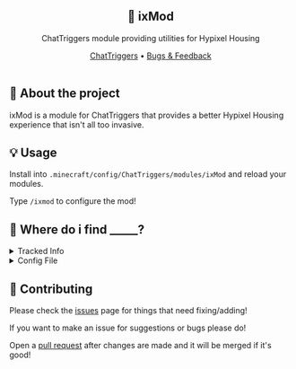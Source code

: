 <div align="center">
    <h2>🚪 ixMod</h2>
    <p>ChatTriggers module providing utilities for Hypixel Housing</p>
    <a href="https://www.chattriggers.com/modules/v/Housetils">ChatTriggers</a>
    •
    <a href="https://github.com/NoahTheNerd/ixMod/issues">Bugs & Feedback</a>
</div>
<br>

## 📕 About the project
ixMod is a module for ChatTriggers that provides a better Hypixel Housing experience that isn't all too invasive.

## 💡 Usage
Install into `.minecraft/config/ChatTriggers/modules/ixMod` and reload your modules.

Type `/ixmod` to configure the mod!

## 📂 Where do i find \_\_\_\_\_?
<details>
<summary>Tracked Info</summary>
You can find the info from the Housing Tracker setting in <code>ixMod/tracker/data.json</code>
</details>
<details>
<summary>Config File</summary>
You can find your config file in <code>ixMod/config.toml</code>
</details>

## 🎨 Contributing
Please check the [issues](https://github.com/noahthenerd/ixmod/issues) page for things that need fixing/adding!

If you want to make an issue for suggestions or bugs please do!

Open a [pull request](https://github.com/noahthenerd/ixmod/pulls) after changes are made and it will be merged if it's good!
